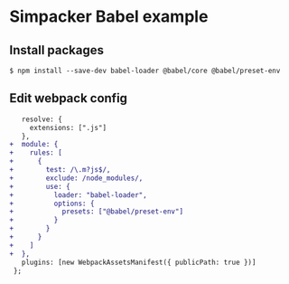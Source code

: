 # Simpacker Babel example

## Install packages

```
$ npm install --save-dev babel-loader @babel/core @babel/preset-env
```

## Edit webpack config

```diff
   resolve: {
     extensions: [".js"]
   },
+  module: {
+    rules: [
+      {
+        test: /\.m?js$/,
+        exclude: /node_modules/,
+        use: {
+          loader: "babel-loader",
+          options: {
+            presets: ["@babel/preset-env"]
+          }
+        }
+      }
+    ]
+  },
   plugins: [new WebpackAssetsManifest({ publicPath: true })]
 };
```
